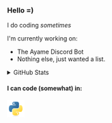 <!-- ### Hi there 👋

**RheniumGames/RheniumGames** is a ✨ _special_ ✨ repository because its `README.md` (this file) appears on your GitHub profile.

Here are some ideas to get you started:

- 🔭 I’m currently working on ...
- 🌱 I’m currently learning ...
- 👯 I’m looking to collaborate on ...
- 🤔 I’m looking for help with ...
- 💬 Ask me about ...
- 📫 How to reach me: ...
- 😄 Pronouns: ...
- ⚡ Fun fact: ...
-->

### Hello =)

I do coding *sometimes*

I'm currently working on:
  * The Ayame Discord Bot
  * Nothing else, just wanted a list.

<!-- Create a dropdown -->
<details>
    <summary>GitHub Stats</summary>
    <p align="center">
        <img src="https://github-readme-stats.vercel.app/api?username=RheniumGames&show_icons=true&count_private=true&theme=discord_old_blurple">
    </p>
</details>

#### I can code (somewhat) in:

<a href="https://www.python.org" target="_blank" rel="noreferrer"> <img src="https://raw.githubusercontent.com/devicons/devicon/master/icons/python/python-original.svg" alt="python" width="40" height="40"/> </a>
